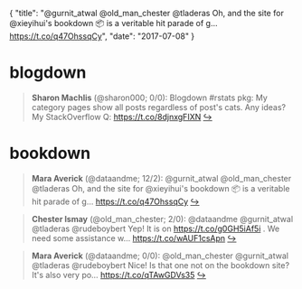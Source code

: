 {
  "title": "@gurnit_atwal @old_man_chester @tladeras Oh, and the site for @xieyihui's bookdown 📦 is a veritable hit parade of g… https://t.co/q47OhssqCy",
  "date": "2017-07-08"
}

# blogdown

> **Sharon Machlis** (@sharon000; 0/0): Blogdown #rstats pkg: My category pages show all posts regardless of post's cats. Any ideas?
 My StackOverflow Q: https://t.co/8djnxgFIXN  [&#8618;](https://twitter.com/xieyihui/status/883766766874374148)

<!-- -->


# bookdown

> **Mara Averick** (@dataandme; 12/2): @gurnit_atwal @old_man_chester @tladeras Oh, and the site for @xieyihui's bookdown 📦 is a veritable hit parade of g… https://t.co/q47OhssqCy  [&#8618;](https://twitter.com/xieyihui/status/883677451716526081)

<!-- -->


> **Chester Ismay** (@old_man_chester; 2/0): @dataandme @gurnit_atwal @tladeras @rudeboybert Yep!  It is on https://t.co/g0GH5iAf5i .  We need some assistance w… https://t.co/wAUF1csApn  [&#8618;](https://twitter.com/xieyihui/status/883686546964193280)

<!-- -->


> **Mara Averick** (@dataandme; 0/0): @old_man_chester @gurnit_atwal @tladeras @rudeboybert Nice! Is that one not on the bookdown site? It's also very po… https://t.co/qTAwGDVs35  [&#8618;](https://twitter.com/xieyihui/status/883678098427969540)

<!-- -->


